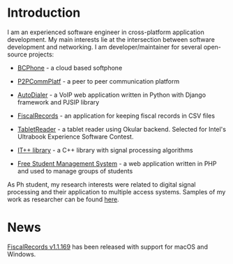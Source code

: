 # Introduction

I am an experienced software engineer in cross-platform application development. My main interests lie at the intersection between software development and networking. 
I am developer/maintainer for several open-source projects:

* [BCPhone](https://github.com/cristeab/bcphone) - a cloud based softphone

* [P2PCommPlatf](https://github.com/cristeab/p2p_comm_platf) - a peer to peer communication platform

* [AutoDialer](https://github.com/cristeab/autodialer) - a VoIP web application written in Python with Django framework and PJSIP library

* [FiscalRecords](https://github.com/cristeab/EvidentaFiscala) - an application for keeping fiscal records in CSV files

* [TabletReader](https://github.com/cristeab/tabletReader) - a tablet reader using Okular backend. Selected for Intel's Ultrabook Experience Software Contest.

* [IT++ library](https://sourceforge.net/projects/itpp) - a C++ library with signal processing algorithms

* [Free Student Management System](https://sourceforge.net/projects/freesms) - a web application written in PHP and used to manage groups of students

As Ph student, my research interests were related to digital signal processing and their application to multiple access systems. Samples of my work as researcher can be found [here](https://sites.google.com/site/cristeab/).

# News

[FiscalRecords v1.1.169](https://github.com/cristeab/EvidentaFiscala/releases) has been released with support for macOS and Windows.
